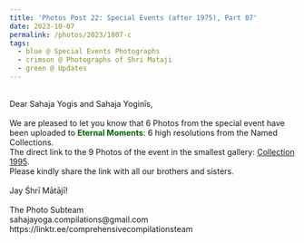 ```yaml
---
title: 'Photos Post 22: Special Events (after 1975), Part 07'
date: 2023-10-07
permalink: /photos/2023/1007-c
tags:
  - blue @ Special Events Photographs
  - crimson @ Photographs of Shri Mataji
  - green @ Updates
---
```


<p>
<br>
Dear Sahaja Yogis and Sahaja Yoginīs,<br>
<br>
We are pleased to let you know that 6 Photos from the special event <font color="Crimson"><b></b></font> have been uploaded to <font color="DarkGreen"><b>Eternal Moments</b></font>: 6 high resolutions from the Named Collections.<br>
The direct link to the 9 Photos of the event in the smallest gallery: <a href="https://eternalmoments.smugmug.com/Collections/David-Bur%C5%A1a-Collection/1995/"> Collection 1995</a>.<br> 
Please kindly share the link with all our brothers and sisters.<br>

<br>
Jay Śhrī Mātājī!<br>
<br>
The Photo Subteam<br>
sahajayoga.compilations@gmail.com<br>
https://linktr.ee/comprehensivecompilationsteam
</p>